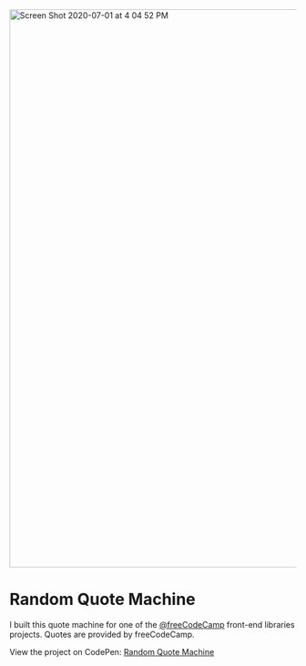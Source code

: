 <img width="980" alt="Screen Shot 2020-07-01 at 4 04 52 PM" src="https://user-images.githubusercontent.com/48612525/86299292-be557380-bbb4-11ea-8704-047c15d07617.png">

# Random Quote Machine 
I built this quote machine for one of the [@freeCodeCamp](https://freecodecamp.org) front-end libraries projects. Quotes are provided by freeCodeCamp. 

View the project on CodePen: [Random Quote Machine](https://codepen.io/tannerdolby/full/jOWrdBq)
